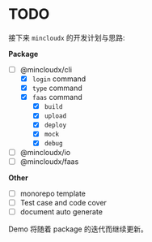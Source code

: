 # TODO

接下来 `mincloudx` 的开发计划与思路:

**Package**

- [ ] @mincloudx/cli
  - [x] `login` command
  - [x] `type` command
  - [x] `faas` command
    - [x] `build`
    - [x] `upload`
    - [x] `deploy`
    - [x] `mock`
    - [x] `debug`
- [ ] @mincloudx/io
- [ ] @mincloudx/faas

**Other**

- [ ] monorepo template
- [ ] Test case and code cover
- [ ] document auto generate

Demo 将随着 package 的迭代而继续更新。
